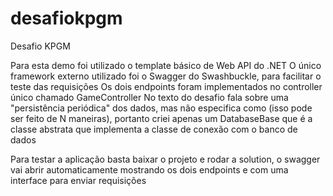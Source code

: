 # desafiokpgm
Desafio KPGM

Para esta demo foi utilizado o template básico de Web API do .NET
O único framework externo utilizado foi o Swagger do Swashbuckle, para facilitar o teste das requisições
Os dois endpoints foram implementados no controller único chamado GameController
No texto do desafio fala sobre uma "persistência periódica" dos dados, mas não especifica como (isso pode ser feito de N maneiras), portanto criei apenas um DatabaseBase que é a classe abstrata que implementa a classe de conexão com o banco de dados

Para testar a aplicação basta baixar o projeto e rodar a solution, o swagger vai abrir automaticamente mostrando os dois endpoints e com uma interface para enviar requisições
